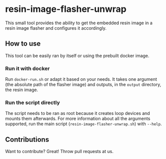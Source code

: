 # resin-image-flasher-unwrap

This small tool provides the ability to get the embedded resin image in a resin image flasher and configures it accordingly.

## How to use

This tool can be easily ran by itself or using the prebuilt docker image.

### Run it with docker

Run `docker-run.sh` or adapt it based on your needs. It takes one argument (the
absolute path of the flasher image) and outputs, in the `output` directory, the
resin image.

### Run the script directly

The script needs to be ran as root because it creates loop devices and mounts
them afterwards. For more information about all the arguments supported, run
the main script (`resin-image-flasher-unwrap.sh`) with `--help`.

## Contributions
Want to contribute? Great! Throw pull requests at us.
